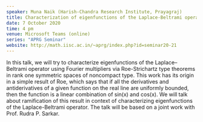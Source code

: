 ```yaml
---
speaker: Muna Naik (Harish-Chandra Research Institute, Prayagraj)
title: Characterization of eigenfunctions of the Laplace-Beltrami operator using Fourier multipliers
date: 7 October 2020
time: 4 pm
venue: Microsoft Teams (online)
series: "APRG Seminar"
website: http://math.iisc.ac.in/~aprg/index.php?id=seminar20-21
---
```


In this talk, we will try to characterize eigenfunctions of the Laplace–Beltrami operator using
Fourier multipliers via Roe-Strichartz type theorems in rank one symmetric spaces of noncompact type.
This work has its origin in a simple result of Roe, which says that if all the derivatives and
antiderivatives of a given function on the real line are uniformly bounded, then the function is 
a linear combination of sin(x) and cos(x). We will talk about ramification of this result in context
of characterizing eigenfunctions of the Laplace-Beltrami operator. The talk will be based on a joint
work with Prof. Rudra P. Sarkar.
